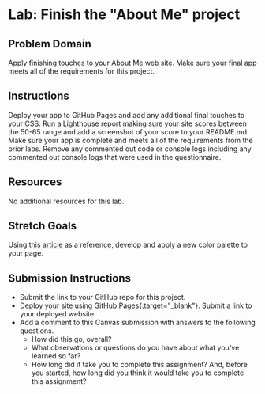 # Lab: Finish the "About Me" project

## Problem Domain

Apply finishing touches to your About Me web site. Make sure your final app meets all of the requirements for this project.

## Instructions

Deploy your app to GitHub Pages and add any additional final touches to your CSS.  Run a Lighthouse report making sure your site scores between the 50-65 range and add a screenshot of your score to your README.md. Make sure your app is complete and meets all of the requirements from the prior labs. Remove any commented out code or console logs including any commented out console logs that were used in the questionnaire.

## Resources

No additional resources for this lab.

## Stretch Goals

Using [this article](https://www.smashingmagazine.com/2016/04/web-developer-guide-color/) as a reference, develop and apply a new color palette to your page.

## Submission Instructions

- Submit the link to your GitHub repo for this project.
- Deploy your site using [GitHub Pages](https://docs.github.com/en/pages/getting-started-with-github-pages/creating-a-github-pages-site#creating-your-site){:target="_blank"}.  Submit a link to your deployed website.
- Add a comment to this Canvas submission with answers to the following questions.
  - How did this go, overall?
  - What observations or questions do you have about what you've learned so far?
  - How long did it take you to complete this assignment? And, before you started, how long did you think it would take you to complete this assignment?
